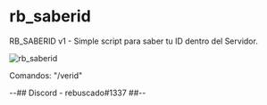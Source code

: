 # rb_saberid
RB_SABERID v1 - Simple script para saber tu ID dentro del Servidor.

![rb_saberid](https://user-images.githubusercontent.com/94542037/170717162-aad6933f-0fa2-418f-9cbc-8eb32d15bf88.PNG)

Comandos: "/verid"

--## Discord - rebuscado#1337 ##--
